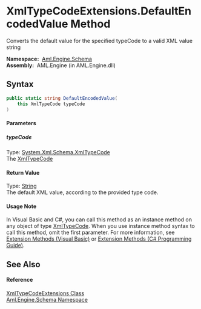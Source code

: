 XmlTypeCodeExtensions.DefaultEncodedValue Method
================================================
Converts the default value for the specified typeCode to a valid XML value string

  **Namespace:**  [Aml.Engine.Schema][1]  
  **Assembly:**  AML.Engine (in AML.Engine.dll)

Syntax
------

```csharp
public static string DefaultEncodedValue(
	this XmlTypeCode typeCode
)
```

#### Parameters

##### *typeCode*
Type: [System.Xml.Schema.XmlTypeCode][2]  
The [XmlTypeCode][2]

#### Return Value
Type: [String][3]  
The default XML value, according to the provided type code.
#### Usage Note
In Visual Basic and C#, you can call this method as an instance method on any object of type [XmlTypeCode][2]. When you use instance method syntax to call this method, omit the first parameter. For more information, see [Extension Methods (Visual Basic)][4] or [Extension Methods (C# Programming Guide)][5].

See Also
--------

#### Reference
[XmlTypeCodeExtensions Class][6]  
[Aml.Engine.Schema Namespace][1]  

[1]: ../README.md
[2]: https://docs.microsoft.com/dotnet/api/system.xml.schema.xmltypecode
[3]: https://docs.microsoft.com/dotnet/api/system.string
[4]: https://docs.microsoft.com/dotnet/visual-basic/programming-guide/language-features/procedures/extension-methods
[5]: https://docs.microsoft.com/dotnet/csharp/programming-guide/classes-and-structs/extension-methods
[6]: README.md
[7]: https://www.automationml.org
[8]: ../../icons/logoShade.png